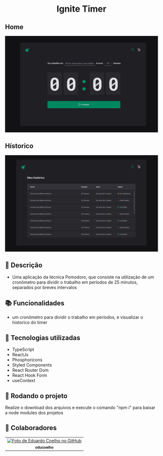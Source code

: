 <h1 align="center">Ignite Timer</h1>
<h2>Home</h2>
<img src="screenshot.PNG" />
<h2>Hístorico</h2>
<img src="screenshot2.PNG" />

## :memo: Descrição
* Uma aplicação da técnica Pomodoro, que consiste na utilização de um cronômetro para dividir o trabalho em períodos de 25 minutos, separados por breves intervalos

## :books: Funcionalidades
* um cronômetro para dividir o trabalho em períodos, e visualizar o historico do timer
     
## :wrench: Tecnologias utilizadas
* TypeScript
* ReactJs
* Phosphoricons
* Styled Components
* React Router Dom
* React Hook Form
* useContext
     
## :rocket: Rodando o projeto
Realize o download dos arquivos e execute o comando "npm i" para baixar a node modules dos projetos

## :handshake: Colaboradores
<table>
  <tr>
    <td align="center">
      <a href="http://github.com/oducoelho">
        <img src="https://avatars.githubusercontent.com/u/104034703?v=4" width="100px;" alt="Foto de Eduardo Coelho no GitHub"/><br>
        <sub>
          <b>oducoelho</b>
        </sub>
      </a>
    </td>
  </tr>
</table>
